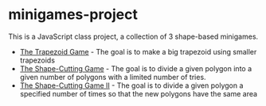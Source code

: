 # minigames-project
This is a JavaScript class project, a collection of 3 shape-based minigames.

* [The Trapezoid Game](http://thomasmiles.ml/pages/level1.html) - The goal is to make a big trapezoid using smaller trapezoids
* [The Shape-Cutting Game](http://thomasmiles.ml/pages/level2.html) - The goal is to divide a given polygon into a given number of polygons with a limited number of tries.
* [The Shape-Cutting Game II](http://thomasmiles.ml/pages/level3.html) - The goal is to divide a given polygon a specified number of times so that the new polygons have the same area
